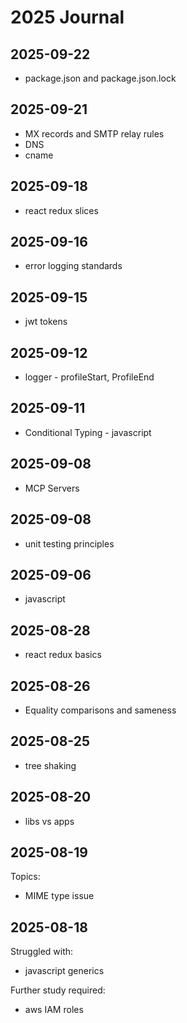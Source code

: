 # 2025 Journal

## 2025-09-22
- package.json and package.json.lock

## 2025-09-21
- MX records and SMTP relay rules
- DNS
- cname

## 2025-09-18
- react redux slices

## 2025-09-16
- error logging standards

## 2025-09-15
- jwt tokens

## 2025-09-12
- logger - profileStart, ProfileEnd

## 2025-09-11
- Conditional Typing - javascript

## 2025-09-08
- MCP Servers

## 2025-09-08
- unit testing principles

## 2025-09-06
- javascript 

## 2025-08-28
- react redux basics

## 2025-08-26
- Equality comparisons and sameness

## 2025-08-25
- tree shaking

## 2025-08-20
- libs vs apps

## 2025-08-19
Topics:
- MIME type issue
  
## 2025-08-18
Struggled with:
- javascript generics

Further study required:
- aws IAM roles


